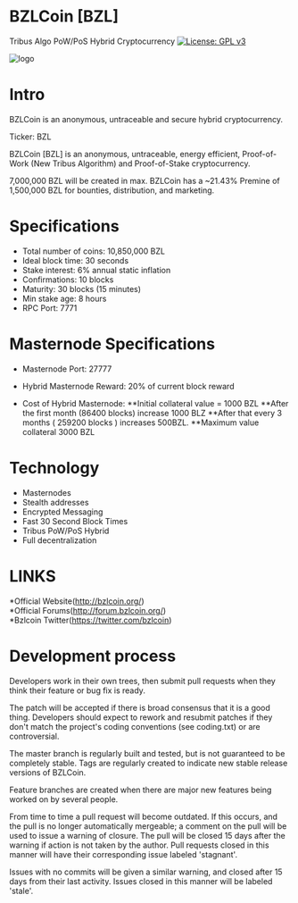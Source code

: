 # BZLCoin [BZL]
Tribus Algo PoW/PoS Hybrid Cryptocurrency
[![License: GPL v3](https://img.shields.io/badge/License-GPL%20v3-blue.svg)](http://www.gnu.org/licenses/gpl-3.0)

![logo](https://i.imgur.com/DeEvKXo.png?1)

Intro
==========================
BZLCoin is an anonymous, untraceable and secure hybrid cryptocurrency. 

Ticker: BZL

BZLCoin [BZL] is an anonymous, untraceable, energy efficient, Proof-of-Work (New Tribus Algorithm) and Proof-of-Stake cryptocurrency.

7,000,000 BZL will be created in max. BZLCoin has a ~21.43% Premine of 1,500,000 BZL for bounties, distribution, and marketing.

Specifications
==========================
* Total number of coins: 10,850,000 BZL
* Ideal block time: 30 seconds
* Stake interest: 6% annual static inflation
* Confirmations: 10 blocks
* Maturity: 30 blocks (15 minutes)
* Min stake age: 8 hours
* RPC Port: 7771


Masternode Specifications
==========================
* Masternode Port: 27777
* Hybrid Masternode Reward: 20% of current block reward

* Cost of Hybrid Masternode:
	**Initial collateral value = 1000 BZL
	**After the first month (86400 blocks) increase 1000 BLZ
	**After that every 3 months ( 259200 blocks ) increases 500BZL.
	**Maximum value collateral 3000 BZL



Technology
==========================
* Masternodes
* Stealth addresses
* Encrypted Messaging
* Fast 30 Second Block Times
* Tribus PoW/PoS Hybrid
* Full decentralization

LINKS
==========================
*Official Website(http://bzlcoin.org/)<br>
*Official Forums(http://forum.bzlcoin.org/)<br>
*Bzlcoin Twitter(https://twitter.com/bzlcoin)

Development process
===========================

Developers work in their own trees, then submit pull requests when
they think their feature or bug fix is ready.

The patch will be accepted if there is broad consensus that it is a
good thing.  Developers should expect to rework and resubmit patches
if they don't match the project's coding conventions (see coding.txt)
or are controversial.

The master branch is regularly built and tested, but is not guaranteed
to be completely stable. Tags are regularly created to indicate new
stable release versions of BZLCoin.

Feature branches are created when there are major new features being
worked on by several people.

From time to time a pull request will become outdated. If this occurs, and
the pull is no longer automatically mergeable; a comment on the pull will
be used to issue a warning of closure. The pull will be closed 15 days
after the warning if action is not taken by the author. Pull requests closed
in this manner will have their corresponding issue labeled 'stagnant'.

Issues with no commits will be given a similar warning, and closed after
15 days from their last activity. Issues closed in this manner will be 
labeled 'stale'.
